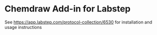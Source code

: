 # Chemdraw Add-in for Labstep

See https://app.labstep.com/protocol-collection/6530 for installation and usage instructions